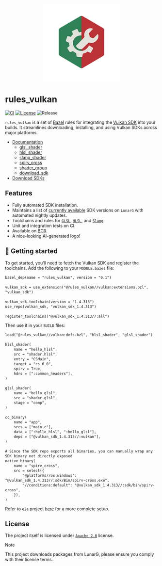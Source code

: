 <p align="center">
  <img src="docs/logo.png" />
</p>

# rules_vulkan

[![CI](https://github.com/mxpv/rules_vulkan/actions/workflows/ci.yml/badge.svg?branch=main)](https://github.com/mxpv/rules_vulkan/actions/workflows/ci.yml)
[![License](https://img.shields.io/github/license/mxpv/rules_vulkan)](./LICENSE)
![Release](https://img.shields.io/github/v/release/mxpv/rules_vulkan)

`rules_vulkan` is a set of [Bazel](https://bazel.build) rules for integrating the [Vulkan SDK](https://vulkan.lunarg.com/)
into your builds. It streamlines downloading, installing, and using Vulkan SDKs across major platforms.

- [Documentation](./docs/index.md)
  + [glsl_shader](https://github.com/mxpv/rules_vulkan/blob/main/docs/index.md#glsl_shader)
  + [hlsl_shader](https://github.com/mxpv/rules_vulkan/blob/main/docs/index.md#hlsl_shader)
  + [slang_shader](https://github.com/mxpv/rules_vulkan/blob/main/docs/index.md#slang_shader)
  + [spirv_cross](https://github.com/mxpv/rules_vulkan/blob/main/docs/index.md#spirv_cross)
  + [shader_group](https://github.com/mxpv/rules_vulkan/blob/main/docs/index.md#shader_group)
  + [download_sdk](https://github.com/mxpv/rules_vulkan/blob/main/docs/index.md#download_sdk)
- [Download SDKs](https://vulkan.lunarg.com)

## Features
- Fully automated SDK installation.
- Maintains a list of [currently available](./vulkan/private/versions.bzl) SDK versions on `LunarG` with automated nightly updates.
- Toolchains and rules for [`GLSL`](https://github.com/mxpv/rules_vulkan/blob/main/docs/index.md#glsl_shader), [`HLSL`](https://github.com/mxpv/rules_vulkan/blob/main/docs/index.md#hlsl_shader), and [`Slang`](https://github.com/mxpv/rules_vulkan/blob/main/docs/index.md#slang_shader).
- Unit and integration tests on CI.
- Available on [BCR](https://registry.bazel.build/modules/rules_vulkan).
- A nice-looking AI-generated logo!


## :beginner: Getting started

To get started, you’ll need to fetch the Vulkan SDK and register the toolchains.
Add the following to your `MODULE.bazel` file:

```bazel
bazel_dep(name = "rules_vulkan", version = "0.1")

vulkan_sdk = use_extension("@rules_vulkan//vulkan:extensions.bzl", "vulkan_sdk")

vulkan_sdk.toolchain(version = "1.4.313")
use_repo(vulkan_sdk, "vulkan_sdk_1.4.313")

register_toolchains("@vulkan_sdk_1.4.313//:all")
```

Then use it in your `BUILD` files:

```bazel
load("@rules_vulkan//vulkan:defs.bzl", "hlsl_shader", "glsl_shader")

hlsl_shader(
    name = "hello_hlsl",
    src = "shader.hlsl",
    entry = "CSMain",
    target = "cs_6_0",
    spirv = True,
    hdrs = [":common_headers"],
)

glsl_shader(
    name = "hello_glsl",
    src = "shader.glsl",
    stage = "comp",
)

cc_binary(
    name = "app",
    srcs = ["main.c"],
    data = [":hello_hlsl", ":hello_glsl"],
    deps = ["@vulkan_sdk_1.4.313//:vulkan"],
)

# Since the SDK repo exports all binaries, you can manually wrap any SDK binary not directly exposed
native_binary(
    name = "spirv_cross",
    src = select({
        "@platforms//os:windows": "@vulkan_sdk_1.4.313//:sdk/Bin/spirv-cross.exe",
        "//conditions:default": "@vulkan_sdk_1.4.313//:sdk/bin/spirv-cross",
    }),
)

```

Refer to `e2e` project [here](./e2e/smoke/BUILD) for a more complete setup.

## License

The project itself is licensed under [`Apache 2.0`](./LICENSE) license.

> [!NOTE]
> This project downloads packages from LunarG, please ensure you comply with their license terms.

